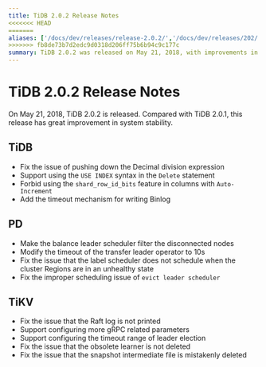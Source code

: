 ```yaml
---
title: TiDB 2.0.2 Release Notes
<<<<<<< HEAD
=======
aliases: ['/docs/dev/releases/release-2.0.2/','/docs/dev/releases/202/']
>>>>>>> fb8de73b7d2edc9d0318d206ff75b6b94c9c177c
summary: TiDB 2.0.2 was released on May 21, 2018, with improvements in system stability. The release includes fixes for Decimal division expression, support for `USE INDEX` syntax in `Delete` statement, and timeout mechanism for writing Binlog in TiDB. PD now filters disconnected nodes in balance leader scheduler, modifies transfer leader operator timeout, and fixes scheduling issues. TiKV fixes Raft log printing, supports configuring gRPC parameters, leader election timeout range, and resolves snapshot intermediate file deletion issue.
---
```


# TiDB 2.0.2 Release Notes

On May 21, 2018, TiDB 2.0.2 is released. Compared with TiDB 2.0.1, this release has great improvement in system stability.

## TiDB

- Fix the issue of pushing down the Decimal division expression
- Support using the `USE INDEX` syntax in the `Delete` statement
- Forbid using the `shard_row_id_bits` feature in columns with `Auto-Increment`
- Add the timeout mechanism for writing Binlog

## PD

- Make the balance leader scheduler filter the disconnected nodes
- Modify the timeout of the transfer leader operator to 10s
- Fix the issue that the label scheduler does not schedule when the cluster Regions are in an unhealthy state
- Fix the improper scheduling issue of `evict leader scheduler`

## TiKV

- Fix the issue that the Raft log is not printed
- Support configuring more gRPC related parameters
- Support configuring the timeout range of leader election
- Fix the issue that the obsolete learner is not deleted
- Fix the issue that the snapshot intermediate file is mistakenly deleted